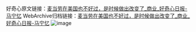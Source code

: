 好奇心原文链接：[麦当劳在美国也不好过，是时候做出改变了_商业_好奇心日报-马宁忆](https://www.qdaily.com/articles/3028.html)
WebArchive归档链接：[麦当劳在美国也不好过，是时候做出改变了_商业_好奇心日报-马宁忆](http://web.archive.org/web/20190623151444/https://www.qdaily.com/articles/3028.html)
![image](http://ww3.sinaimg.cn/large/007d5XDply1g3v6i6hqg7j30u02r1b29)